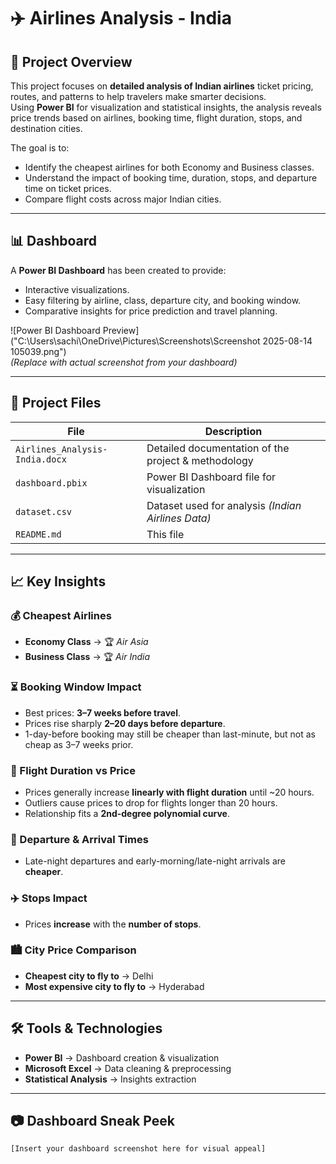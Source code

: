 # ✈️ Airlines Analysis - India

## 📌 Project Overview
This project focuses on **detailed analysis of Indian airlines** ticket pricing, routes, and patterns to help travelers make smarter decisions.  
Using **Power BI** for visualization and statistical insights, the analysis reveals price trends based on airlines, booking time, flight duration, stops, and destination cities.

The goal is to:
- Identify the cheapest airlines for both Economy and Business classes.
- Understand the impact of booking time, duration, stops, and departure time on ticket prices.
- Compare flight costs across major Indian cities.

---

## 📊 Dashboard
A **Power BI Dashboard** has been created to provide:
- Interactive visualizations.
- Easy filtering by airline, class, departure city, and booking window.
- Comparative insights for price prediction and travel planning.

![Power BI Dashboard Preview]("C:\Users\sachi\OneDrive\Pictures\Screenshots\Screenshot 2025-08-14 105039.png")  
*(Replace with actual screenshot from your dashboard)*

---

## 📂 Project Files
| File | Description |
|------|-------------|
| `Airlines_Analysis-India.docx` | Detailed documentation of the project & methodology |
| `dashboard.pbix` | Power BI Dashboard file for visualization |
| `dataset.csv` | Dataset used for analysis *(Indian Airlines Data)* |
| `README.md` | This file |

---

## 📈 Key Insights

### 💰 Cheapest Airlines
- **Economy Class** → 🏆 *Air Asia*  
- **Business Class** → 🏆 *Air India*

### ⏳ Booking Window Impact
- Best prices: **3–7 weeks before travel**.  
- Prices rise sharply **2–20 days before departure**.  
- 1-day-before booking may still be cheaper than last-minute, but not as cheap as 3–7 weeks prior.

### 🛫 Flight Duration vs Price
- Prices generally increase **linearly with flight duration** until ~20 hours.  
- Outliers cause prices to drop for flights longer than 20 hours.  
- Relationship fits a **2nd-degree polynomial curve**.

### 🌙 Departure & Arrival Times
- Late-night departures and early-morning/late-night arrivals are **cheaper**.

### ✈️ Stops Impact
- Prices **increase** with the **number of stops**.

### 🏙️ City Price Comparison
- **Cheapest city to fly to** → Delhi  
- **Most expensive city to fly to** → Hyderabad

---

## 🛠️ Tools & Technologies
- **Power BI** → Dashboard creation & visualization
- **Microsoft Excel** → Data cleaning & preprocessing
- **Statistical Analysis** → Insights extraction

---

## 📷 Dashboard Sneak Peek
```text
[Insert your dashboard screenshot here for visual appeal]
